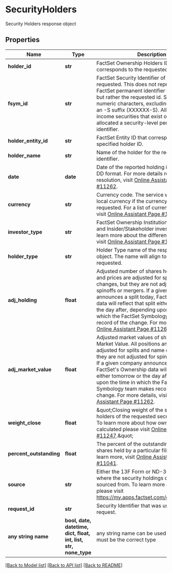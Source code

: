# SecurityHolders

Security Holders response object

## Properties
Name | Type | Description | Notes
------------ | ------------- | ------------- | -------------
**holder_id** | **str** | FactSet Ownership Holders ID that corresponds to the requested security holder. | [optional] 
**fsym_id** | **str** | FactSet Security Identifier of security requested. This does not represent the FactSet permanent identifier for the holder, but rather the requested id. Six alpha-numeric characters, excluding vowels, with an -S suffix (XXXXXX-S). All equity and fixed income securities that exist on FactSet are allocated a security-level permanent identifier. | [optional] 
**holder_entity_id** | **str** | FactSet Entity ID that corresponds to the specified holder ID. | [optional] 
**holder_name** | **str** | Name of the holder for the requested security identifier. | [optional] 
**date** | **date** | Date of the reported holding in YYYY-MM-DD format. For more details regarding date resolution, visit [Online Assistant Page #11262](https://oa.apps.factset.com/pages/11262). | [optional] 
**currency** | **str** | Currency code. The service will default to the local currency if the currency is not requested. For a list of currency ISO codes, visit [Online Assistant Page #1470](https://oa.apps.factset.com/pages/1470). | [optional] 
**investor_type** | **str** | FactSet Ownership Institution, Mutual Fund, and Insider/Stakeholder investor types. To learn more about the different investor types, visit [Online Assistant Page #11656](https://my.apps.factset.com/oa/pages/11656). | [optional] 
**holder_type** | **str** | Holder Type name of the respective holder object. The name will align to the holderType requested.  | [optional] 
**adj_holding** | **float** | Adjusted number of shares held. All positions and prices are adjusted for splits and name changes, but they are not adjusted for spinoffs or mergers. If a given company announces a split today, FactSet&#39;s Ownership data will reflect that split either tomorrow or the day after, depending upon the time in which the FactSet Symbology team makes record of the change. For more details, visit [Online Assistant Page #11262](https://oa.apps.factset.com/pages/11262). | [optional] 
**adj_market_value** | **float** | Adjusted market values of shares held. Market Value. All positions and prices are adjusted for splits and name changes, but they are not adjusted for spinoffs or mergers. If a given company announces a split today, FactSet&#39;s Ownership data will reflect that split either tomorrow or the day after, depending upon the time in which the FactSet Symbology team makes record of the change. For more details, visit [Online Assistant Page #11262](https://oa.apps.factset.com/pages/11262). | [optional] 
**weight_close** | **float** | \&quot;Closing weight of the security for the holders of the requested security (percent). To learn more about how ownership weight is calculated please visit [Online Assistant Page #11247](https://my.apps.factset.com/oa/pages/11247).\&quot;  | [optional] 
**percent_outstanding** | **float** | The percent of the outstanding common shares held by a particular filing institution. To learn more, visit [Online Assistant Page #11041](https://my.apps.factset.com/oa/pages/11041). | [optional] 
**source** | **str** | Either the 13F Form or ND-30D report filed where the security holdings data was sourced from. To learn more about source, please visit https://my.apps.factset.com/oa/pages/11260 | [optional] 
**request_id** | **str** | Security Identifier that was used in the request.  | [optional] 
**any string name** | **bool, date, datetime, dict, float, int, list, str, none_type** | any string name can be used but the value must be the correct type | [optional]

[[Back to Model list]](../README.md#documentation-for-models) [[Back to API list]](../README.md#documentation-for-api-endpoints) [[Back to README]](../README.md)


